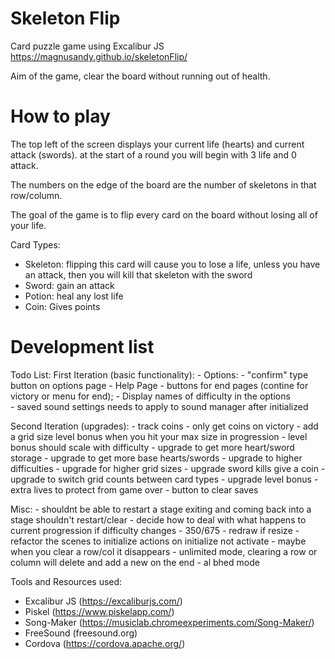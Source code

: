 # Skeleton Flip
Card puzzle game using Excalibur JS
https://magnusandy.github.io/skeletonFlip/

Aim of the game, clear the board without running out of health.

# How to play

The top left of the screen displays your current life (hearts) and current attack (swords). at the start of a round you will begin with 3 life and 0 attack.

The numbers on the edge of the board are the number of skeletons in that row/column.

The goal of the game is to flip every card on the board without losing all of your life.

Card Types: 
 - Skeleton: flipping this card will cause you to lose a life, unless you have an attack, then you will kill that skeleton with the sword
 - Sword: gain an attack
 - Potion: heal any lost life
 - Coin: Gives points

# Development list
Todo List:
First Iteration (basic functionality): 
    - Options:
        - "confirm" type button on options page
    - Help Page
    - buttons for end pages (contine for victory or menu for end);
    - Display names of difficulty in the options  
    - saved sound settings needs to apply to sound manager after initialized  

Second Iteration (upgrades):
    - track coins
    - only get coins on victory
    - add a grid size level bonus when you hit your max size in progression
    - level bonus should scale with difficulty
    - upgrade to get more heart/sword storage
    - upgrade to get more base hearts/swords
    - upgrade to higher difficulties
    - upgrade for higher grid sizes
    - upgrade sword kills give a coin
    - upgrade to switch grid counts between card types
    - upgrade level bonus
    - extra lives to protect from game over
    - button to clear saves

Misc:
    - shouldnt be able to restart a stage exiting and coming back into a stage shouldn't restart/clear
    - decide how to deal with what happens to current progression if difficulty changes
    - 350/675
    - redraw if resize
    - refactor the scenes to initialize actions on initialize not activate
    - maybe when you clear a row/col it disappears
    - unlimited mode, clearing a row or column will delete and add a new on the end
    - al bhed mode

Tools and Resources used: 
- Excalibur JS (https://excaliburjs.com/)
- Piskel (https://www.piskelapp.com/)
- Song-Maker (https://musiclab.chromeexperiments.com/Song-Maker/)
- FreeSound (freesound.org)
- Cordova (https://cordova.apache.org/)
